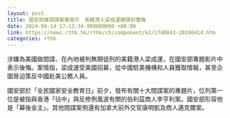 ```yaml
---
layout: post
title: 國安部推間諜案專題片　美籍港人梁成運鏡頭前懺悔
date: 2024-04-14 17:13:34.000000000 +08:00
link: https://news.rthk.hk/rthk/ch/component/k2/1748843-20240414.htm
categories: rthk
---
```


涉嫌為美國做間諜、在內地被判無期徒刑的美籍港人梁成運，在國安部專題影片中表示後悔。案情指，梁成運受美國招募，從中國駐美機構和人員獲取情報，甚至企圖脅迫策反中國赴美公務人員。

國安部於「全民國家安全教育日」前夕，發布有關十大間諜案的專題片，位列第一位是被指與香港「佔中」與反修例風波有關的伯利茲商人李亨利案。國安部形容他是「幕後金主」。其他間諜案例還有加拿大前外交官康明凱及商人邁克爾案。
